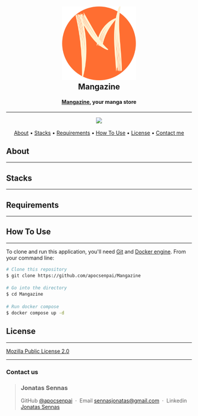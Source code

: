 <h2 align="center">
  <br>
  <a href="#deploy"><img src="https://github.com/mangazine-store/Mangazine/blob/main/web/src/app/favicon.ico" alt="Mangazine" width="200"></a>
  <br>
  Mangazine
  <br>
</h2>

<h4 align="center"><a href="#deploy">Mangazine</a>, your manga store</h4>

---


<p align="center">
  <a href="https://skillicons.dev">
    <img src="https://skillicons.dev/icons?i=next,nest,prisma,postgres,docker" width="300"/>
  </a>
</p>


<p align="center">
  <a href="#about">About</a> •
  <a href="#stacks">Stacks</a> •
  <a href="#requirements">Requirements</a> •
  <a href="#how-to-use">How To Use</a> •
  <a href="#license">License</a> •
  <a href="#contact-me">Contact me</a>
</p>

<!-- GIF HERE -->

## About
---
## Stacks
---
## Requirements
---
## How To Use
---
To clone and run this application, you'll need [Git](https://git-scm.com) and [Docker engine](https://docs.docker.com/engine/install/). From your command line:

```bash
# Clone this repository
$ git clone https://github.com/apocsenpai/Mangazine

# Go into the directory
$ cd Mangazine

# Run docker compose
$ docker compose up -d
```
## License
---
[Mozilla Public License 2.0](https://github.com/apocsenpai/Mangazine/blob/main/LICENSE)

---
### Contact us

><h3>Jonatas Sennas</h3>
>
> GitHub [@apocsenpai](https://github.com/apocsenpai) &nbsp;&middot;&nbsp;
> Email [sennasjonatas@gmail.com](mailto:sennasjonatas@gmail.com) &nbsp;&middot;&nbsp;
> Linkedin [Jonatas Sennas](https://www.linkedin.com/in/jonatassennas/)